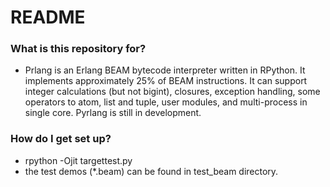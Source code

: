 # README #

### What is this repository for? ###

* Prlang is an Erlang BEAM bytecode interpreter written in RPython. It implements approximately 25% of BEAM instructions. It can support integer calculations (but not bigint), closures, exception handling, some operators to atom, list and tuple, user modules, and multi-process in single core. Pyrlang is still in development.

### How do I get set up? ###

* rpython -Ojit targettest.py
* the test demos (*.beam) can be found in test_beam directory.
